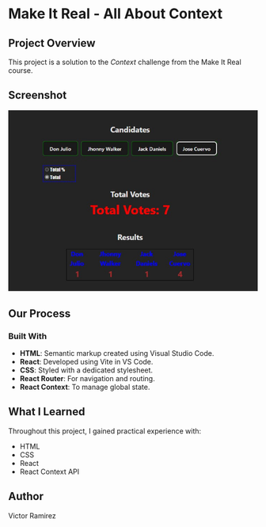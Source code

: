 # Make It Real - All About Context

## Project Overview

This project is a solution to the _Context_ challenge from the Make It Real course.

## Screenshot

![Screenshot](./src/assets/print-screen.png)

## Our Process

### Built With

- **HTML**: Semantic markup created using Visual Studio Code.
- **React**: Developed using Vite in VS Code.
- **CSS**: Styled with a dedicated stylesheet.
- **React Router**: For navigation and routing.
- **React Context**: To manage global state.

## What I Learned

Throughout this project, I gained practical experience with:

- HTML
- CSS
- React
- React Context API

## Author

Victor Ramirez

